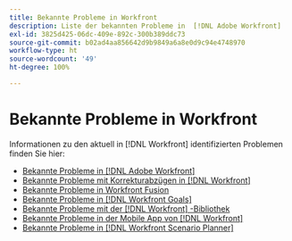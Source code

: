```yaml
---
title: Bekannte Probleme in Workfront
description: Liste der bekannten Probleme in  [!DNL Adobe Workfront]
exl-id: 3825d425-06dc-409e-892c-300b389ddc73
source-git-commit: b02ad4aa856642d9b9849a6a8e0d9c94e4748970
workflow-type: ht
source-wordcount: '49'
ht-degree: 100%

---
```


# Bekannte Probleme in Workfront

Informationen zu den aktuell in [!DNL Workfront] identifizierten Problemen finden Sie hier:

* [Bekannte Probleme in  [!DNL Adobe Workfront]](newworkfrontexperience.md)
* [Bekannte Probleme mit Korrekturabzügen in  [!DNL Workfront] ](workfrontproof.md)
* [Bekannte Probleme in Workfront Fusion](workfrontfusion.md)
* [Bekannte Probleme in  [!DNL Workfront Goals]](workfrontgoals.md)
* [Bekannte Probleme mit der  [!DNL Workfront] -Bibliothek](workfrontlibrary.md)
* [Bekannte Probleme in der Mobile App von  [!DNL Workfront] ](workfrontmobile.md)
* [Bekannte Probleme in  [!DNL Workfront Scenario Planner]](workfrontscenarioplanner.md)

